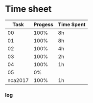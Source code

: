 # Time sheet

|Task|Progess|Time Spent|
|----|-------|----------|
|00|100%|8h|
|01|100%|8h|
|02|100%|4h|
|03|100%|2h|
|04|100%|1h|
|05|0%||
|nca2017|100%|1h|

### log

